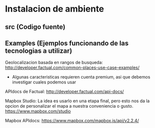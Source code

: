# Instalacion de ambiente

## src (Codigo fuente)

## Examples (Ejemplos funcionando de las tecnologias a utilizar)

Geolocalizacion basada en rangos de busqueda:
http://developer.factual.com/common-places-use-case-examples/
* Algunas caracteristicas requieren cuenta premium, asi que debemos investigar cuales podemos usar

APIdocs de Factual:
http://developer.factual.com/api-docs/

Mapbox Studio:
La idea es usarlo en una etapa final, pero esto nos da la opcion de personalizar el mapa a nuestra conveniencia o gusto.
https://www.mapbox.com/studio

Mapbox APIdocs:
https://www.mapbox.com/mapbox.js/api/v2.2.4/